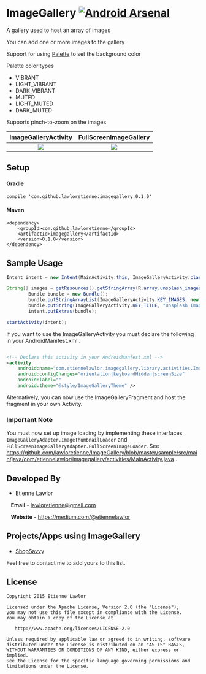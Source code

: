 # ImageGallery [![Android Arsenal](https://img.shields.io/badge/Android%20Arsenal-ImageGallery-brightgreen.svg?style=flat)](https://android-arsenal.com/details/1/2364)
A gallery used to host an array of images

You can add one or more images to the gallery

Support for using <a href="https://developer.android.com/intl/zh-cn/reference/android/support/v7/graphics/Palette.html">Palette</a> to set the background color

Palette color types
 - VIBRANT
 - LIGHT_VIBRANT
 - DARK_VIBRANT
 - MUTED
 - LIGHT_MUTED
 - DARK_MUTED

Supports pinch-to-zoom on the images

ImageGalleryActivity           |  FullScreenImageGallery
:-------------------------:|:-------------------------:
![](https://raw.githubusercontent.com/lawloretienne/ImageGallery/master/images/ImageGallery_Screenshot_9.png)  |  ![](https://raw.githubusercontent.com/lawloretienne/ImageGallery/master/images/ImageGallery_Screenshot_10.png)

## Setup

#### Gradle

`compile 'com.github.lawloretienne:imagegallery:0.1.0'`

#### Maven
```
<dependency>
    <groupId>com.github.lawloretienne</groupId>
    <artifactId>imagegallery</artifactId>
    <version>0.1.0</version>
</dependency>
```

## Sample Usage

```java
Intent intent = new Intent(MainActivity.this, ImageGalleryActivity.class);

String[] images = getResources().getStringArray(R.array.unsplash_images);
        Bundle bundle = new Bundle();
        bundle.putStringArrayList(ImageGalleryActivity.KEY_IMAGES, new ArrayList<>(Arrays.asList(images)));
        bundle.putString(ImageGalleryActivity.KEY_TITLE, "Unsplash Images");
        intent.putExtras(bundle);

startActivity(intent);
```


If you want to use the ImageGalleryActivity you must declare the following in your AndroidManifest.xml .

```xml

<!-- Declare this activity in your AndroidManfest.xml -->
<activity
    android:name="com.etiennelawlor.imagegallery.library.activities.ImageGalleryActivity"
    android:configChanges="orientation|keyboardHidden|screenSize"
    android:label=""
    android:theme="@style/ImageGalleryTheme" />
```

Alternatively, you can now use the ImageGalleryFragment and host the fragment in your own Activity.

### Important Note
You must now set up image loading by implementing these interfaces `ImageGalleryAdapter.ImageThumbnailLoader` and `FullScreenImageGalleryAdapter.FullScreenImageLoader`. See https://github.com/lawloretienne/ImageGallery/blob/master/sample/src/main/java/com/etiennelawlor/imagegallery/activities/MainActivity.java .


## Developed By

* Etienne Lawlor 
 
&nbsp;&nbsp;&nbsp;**Email** - lawloretienne@gmail.com

&nbsp;&nbsp;&nbsp;**Website** - https://medium.com/@etiennelawlor

## Projects/Apps using ImageGallery

- <a href="https://play.google.com/store/apps/details?id=com.biggu.shopsavvy&hl=en">ShopSavvy</a>

Feel free to contact me to add yours to this list.

## License

```
Copyright 2015 Etienne Lawlor

Licensed under the Apache License, Version 2.0 (the "License");
you may not use this file except in compliance with the License.
You may obtain a copy of the License at

   http://www.apache.org/licenses/LICENSE-2.0

Unless required by applicable law or agreed to in writing, software
distributed under the License is distributed on an "AS IS" BASIS,
WITHOUT WARRANTIES OR CONDITIONS OF ANY KIND, either express or implied.
See the License for the specific language governing permissions and
limitations under the License.
```
